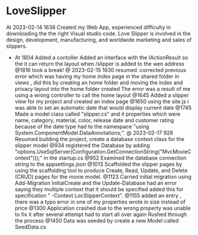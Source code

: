 # LoveSlipper

At 2023-02-14 1638 Created my Web App, experienced difficulty in downloading the 
the right Visual studio code.
Love Slipper  is involved in the design, development, manufacturing, and worldwide marketing and sales of slippers.

* At 1804 Added a contoller Added an interface with the IActionResult so the it can return the layout when /slipper is added to the wen address 
@1816 took a break!
@ 2023-02-15 1630 resumed :corrected previous error which was having my home index page in the shared folder in views , did this by creating an home folder
and moving the index and privacy layout into the home folder created
The error was a result of me using a wrong controller to call the home layout
@1645 Added a slipper view for my project and created an index page
@1650 using the site.js i was able to set an automatic date that would display current date 
@1745 Made a model class called "slipper.cs" and it properties which were name, category, material, color, release date and customer rating
because of the date type had to the namespace "using System.ComponentModel.DataAnnotations;".
@ 2023-02-17 928 Resumed building the project, create a database context class for the slipper model
@934 registered the Database by adding "options.UseSqlServer(Configuration.GetConnectionString("MvcMovieContext")));" in the startup.cs 
@952 Examined the database connection string to the appsettings.json 
@1013 Scaffolded the slipper pages by using the scaffolding tool to produce Create, Read, Update, and Delete (CRUD) pages for the movie model.
@1123 Carried initial migration using Add-Migration InitialCreate and the Update-Database had an error saying they multiple context that it should be specified 
added this for specification " -Context LocSlipperContext".
@1155 added an entry , there was a typo error in one of my properties wrote in size instead of price 
@1300 Application crashed due to the wrong property was unable to fix it after several attempt had to start all over again
Rushed through the process
@1450 Data was seeded by create a new Model called SeedData.cs
